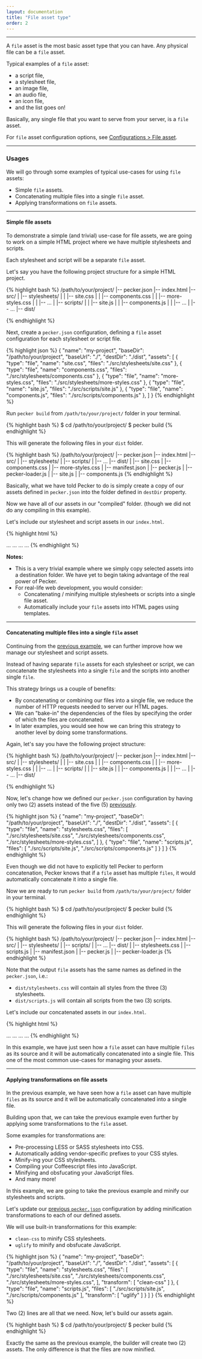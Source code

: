 ```yaml
---
layout: documentation
title: "File asset type"
order: 2
---
```


----

A `file` asset is the most basic asset type that you can have. Any physical file can be a `file` asset.

Typical examples of a `file` asset:

* a script file,
* a stylesheet file,
* an image file,
* an audio file,
* an icon file,
* and the list goes on!

Basically, any single file that you want to serve from your server, is a `file` asset.


For `file` asset configuration options, see [Configurations > File asset]({{site.url}}{{site.baseurl}}/configurations/file-asset).


----

### Usages

We will go through some examples of typical use-cases for using `file` assets:

* Simple `file` assets.
* Concatenating multiple files into a single `file` asset.
* Applying transformations on `file` assets.


----

#### Simple file assets

To demonstrate a simple (and trivial) use-case for file assets, we are going to work on a simple
HTML project where we have multiple stylesheets and scripts.

Each stylesheet and script will be a separate `file` asset.

Let's say you have the following project structure for a simple HTML project.

{% highlight bash %}
/path/to/your/project/
|-- pecker.json
|-- index.html
|-- src/
|   |-- stylesheets/
|   |   |-- site.css
|   |   |-- components.css
|   |   |-- more-styles.css
|   |   |-- ...
|   |-- scripts/
|   |   |-- site.js
|   |   |-- components.js
|   |   |-- ...
|   |-- ...
|-- dist/

{% endhighlight %}

Next, create a `pecker.json` configuration, defining a `file` asset configuration for each stylesheet or script file.

<div id="simple-file-assets-pecker-json"></div>

{% highlight json %}
{
  "name": "my-project",
  "baseDir": "/path/to/your/project",
  "baseUrl": "./",
  "destDir": "./dist",
  "assets": [
    {
      "type": "file",
      "name": "site.css",
      "files": "./src/stylesheets/site.css"
    },
    {
      "type": "file",
      "name": "components.css",
      "files": "./src/stylesheets/components.css"
    },
    {
      "type": "file",
      "name": "more-styles.css",
      "files": "./src/stylesheets/more-styles.css"
    },
    {
      "type": "file",
      "name": "site.js",
      "files": "./src/scripts/site.js"
    },
    {
      "type": "file",
      "name": "components.js",
      "files": "./src/scripts/components.js"
    },
  ]
}
{% endhighlight %}

Run `pecker build` from `/path/to/your/project/` folder in your terminal.

{% highlight bash %}
$ cd /path/to/your/project/
$ pecker build
{% endhighlight %}


This will generate the following files in your `dist` folder.

{% highlight bash %}
/path/to/your/project/
|-- pecker.json
|-- index.html
|-- src/
|   |-- stylesheets/
|   |-- scripts/
|   |-- ...
|-- dist/
|   |-- site.css
|   |-- components.css
|   |-- more-styles.css
|   |-- manifest.json
|   |-- pecker.js
|   |-- pecker-loader.js
|   |-- site.js
|   |-- components.js
{% endhighlight %}

Basically, what we have told Pecker to do is simply create a copy of our assets defined in `pecker.json` into the folder defined in `destDir` property.

Now we have all of our assets in our "compiled" folder. (though we did not do any compiling in this example).

Let's include our stylesheet and script assets in our `index.html`.

{% highlight html %}
<!DOCTYPE html>
<html lang="en">
<head>
  ...
  <!-- multiple stylesheet assets -->
  <link rel="stylesheet" href="dist/site.css"/>
  <link rel="stylesheet" href="dist/components.css"/>
  <link rel="stylesheet" href="dist/more-styles.css"/>
  ...
</head>
...
<body>
...
<script src="dist/site.js"></script>
<script src="dist/components.js"></script>
</body>
</html>
{% endhighlight %}

**Notes:**

* This is a very trivial example where we simply copy selected assets into a destination folder. We have yet to begin taking advantage of the real power of Pecker.
* For real-life web development, you would consider:
  * Concatenating / minifying multiple stylesheets or scripts into a single file asset.
  * Automatically include your `file` assets into HTML pages using templates.

----

#### Concatenating multiple files into a single `file` asset

Continuing from the [previous example](#simple-file-assets), we can further improve how we manage our stylesheet and script assets.

Instead of having separate `file` assets for each stylesheet or script, we can concatenate
the stylesheets into a single `file` and the scripts into another single `file`.

This strategy brings us a couple of benefits:

* By concatenating or combining our files into a single file, we reduce the number of HTTP requests needed to server our HTML pages.
* We can "bake-in" the dependencies of the files by specifying the order of which the files are concatenated.
* In later examples, you would see how we can bring this strategy to another level by doing some transformations.

Again, let's say you have the following project structure:

{% highlight bash %}
/path/to/your/project/
|-- pecker.json
|-- index.html
|-- src/
|   |-- stylesheets/
|   |   |-- site.css
|   |   |-- components.css
|   |   |-- more-styles.css
|   |   |-- ...
|   |-- scripts/
|   |   |-- site.js
|   |   |-- components.js
|   |   |-- ...
|   |-- ...
|-- dist/

{% endhighlight %}

Now, let's change how we defined our `pecker.json` configuration by having only two (2) assets instead of the five (5) [previously](#simple-file-assets-pecker-json).

<div id="concatenation-pecker-json"></div>

{% highlight json %}
{
  "name": "my-project",
  "baseDir": "/path/to/your/project",
  "baseUrl": "./",
  "destDir": "./dist",
  "assets": [
    {
      "type": "file",
      "name": "stylesheets.css",
      "files": [
          "./src/stylesheets/site.css",
          "./src/stylesheets/components.css",
          "./src/stylesheets/more-styles.css",
      ]
    },
    {
      "type": "file",
      "name": "scripts.js",
      "files": [
          "./src/scripts/site.js",
          "./src/scripts/components.js"
      ]
    }
  ]
}
{% endhighlight %}

Even though we did not have to explicitly tell Pecker to perform concatenation, Pecker knows that if a `file` asset has multiple `files`, it would automatically concatenate it into a single file.

Now we are ready to run `pecker build` from `/path/to/your/project/` folder in your terminal.

{% highlight bash %}
$ cd /path/to/your/project/
$ pecker build
{% endhighlight %}

This will generate the following files in your `dist` folder.

{% highlight bash %}
/path/to/your/project/
|-- pecker.json
|-- index.html
|-- src/
|   |-- stylesheets/
|   |-- scripts/
|   |-- ...
|-- dist/
|   |-- stylesheets.css
|   |-- scripts.js
|   |-- manifest.json
|   |-- pecker.js
|   |-- pecker-loader.js
{% endhighlight %}

Note that the output `file` assets has the same names as defined in the `pecker.json`, i.e.:

* `dist/stylesheets.css` will contain all styles from the three (3) stylesheets.
* `dist/scripts.js` will contain all scripts from the two (3) scripts.

Let's include our concatenated assets in our `index.html`.

{% highlight html %}
<!DOCTYPE html>
<html lang="en">
<head>
  ...
  <!-- multiple stylesheet assets -->
  <link rel="stylesheet" href="dist/stylesheets.css"/>
  ...
</head>
...
<body>
...
<script src="dist/scripts.js"></script>
</body>
</html>
{% endhighlight %}

In this example, we have just seen how a `file` asset can have multiple `files` as its source and it will be automatically concatenated into a single file. This one of the most common use-cases for managing your assets.

----

#### Applying transformations on file assets
In the previous example, we have seen how a `file` asset can have multiple `files` as its source and it will be automatically concatenated into a single file.

Building upon that, we can take the previous example even further by applying some transformations to the `file` asset.

Some examples for transformations are:

* Pre-processing LESS or SASS stylesheets into CSS.
* Automatically adding vendor-specific prefixes to your CSS styles.
* Minify-ing your CSS stylesheets.
* Compiling your Coffeescript files into JavaScript.
* Minifying and obsfucating your JavaScript files.
* And many more!

In this example, we are going to take the previous example and minify our stylesheets and scripts.

Let's update our [previous `pecker.json`](#concatenation-pecker-json) configuration by adding minification transformations to each of our defined assets.

We will use built-in transformations for this example:

* `clean-css` to minify CSS stylesheets.
* `uglify` to minify and obsfucate JavaScript.

{% highlight json %}
{
  "name": "my-project",
  "baseDir": "/path/to/your/project",
  "baseUrl": "./",
  "destDir": "./dist",
  "assets": [
    {
      "type": "file",
      "name": "stylesheets.css",
      "files": [
          "./src/stylesheets/site.css",
          "./src/stylesheets/components.css",
          "./src/stylesheets/more-styles.css",
      ],
      "transform": [ "clean-css" ]
    },
    {
      "type": "file",
      "name": "scripts.js",
      "files": [
          "./src/scripts/site.js",
          "./src/scripts/components.js"
      ],
      "transform": [ "uglify" ]
    }
  ]
}
{% endhighlight %}

Two (2) lines are all that we need. Now, let's build our assets again.

{% highlight bash %}
$ cd /path/to/your/project/
$ pecker build
{% endhighlight %}

Exactly the same as the previous example, the builder will create two (2) assets. The only difference is that the files are now minified.

